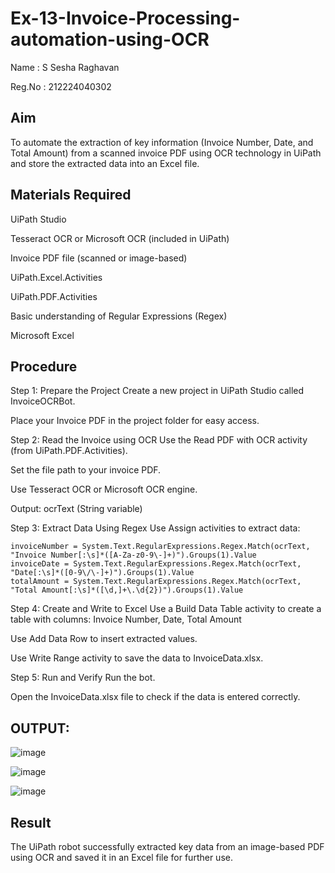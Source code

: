 # Ex-13-Invoice-Processing-automation-using-OCR

Name : S Sesha Raghavan

Reg.No : 212224040302


## Aim
To automate the extraction of key information (Invoice Number, Date, and Total Amount) from a scanned invoice PDF using OCR technology in UiPath and store the extracted data into an Excel file.

## Materials Required
UiPath Studio

Tesseract OCR or Microsoft OCR (included in UiPath)

Invoice PDF file (scanned or image-based)

UiPath.Excel.Activities

UiPath.PDF.Activities

Basic understanding of Regular Expressions (Regex)

Microsoft Excel

## Procedure
Step 1: Prepare the Project
Create a new project in UiPath Studio called InvoiceOCRBot.

Place your Invoice PDF in the project folder for easy access.

Step 2: Read the Invoice using OCR
Use the Read PDF with OCR activity (from UiPath.PDF.Activities).

Set the file path to your invoice PDF.

Use Tesseract OCR or Microsoft OCR engine.

Output: ocrText (String variable)

Step 3: Extract Data Using Regex
Use Assign activities to extract data:

~~~
invoiceNumber = System.Text.RegularExpressions.Regex.Match(ocrText, "Invoice Number[:\s]*([A-Za-z0-9\-]+)").Groups(1).Value  
invoiceDate = System.Text.RegularExpressions.Regex.Match(ocrText, "Date[:\s]*([0-9\/\-]+)").Groups(1).Value  
totalAmount = System.Text.RegularExpressions.Regex.Match(ocrText, "Total Amount[:\s]*([\d,]+\.\d{2})").Groups(1).Value
~~~

 Step 4: Create and Write to Excel
Use a Build Data Table activity to create a table with columns:
Invoice Number, Date, Total Amount

Use Add Data Row to insert extracted values.

Use Write Range activity to save the data to InvoiceData.xlsx.

Step 5: Run and Verify
Run the bot.

Open the InvoiceData.xlsx file to check if the data is entered correctly.

## OUTPUT:
![image](https://github.com/user-attachments/assets/4ec0ce4d-4329-449a-ac1e-185eb1391e7a)

![image](https://github.com/user-attachments/assets/ffc51de5-3e48-4f29-8c38-39b755f52759)

![image](https://github.com/user-attachments/assets/a3abd43c-fbaf-46ab-9551-634d0ec2fea6)

## Result
The UiPath robot successfully extracted key data from an image-based PDF using OCR and saved it in an Excel file for further use.
